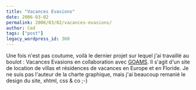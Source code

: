 ```yaml
---
title: "Vacances Evasions"
date: 2006-03-02
permalink: 2006/03/02/vacances-evasions/
author: Ced
tags: ["post"]
legacy_wordpress_id: 360
---
```


Une fois n'est pas coutume, voilà le dernier projet sur lequel j'ai travaillé au boulot&nbsp;: Vacances Evasions<a href="http://vacances-evasions.com/" hreflang="fr"></a> en collaboration avec <a href="http://www.goams.com" hreflang="fr">GOAMS</a>. Il s'agit d'un site de location de villas et résidences de vacances en Europe et en Floride. Je ne suis pas l'auteur de la charte graphique, mais j'ai beaucoup remanié le design du site, xhtml, css &amp; co ;-)

[<img src="https://64k.be/wp-content/uploads/2006/developpement/vacances-evasions.jpg" alt="" />](http://vacances-evasions.com)

<!-- excerpt -->
